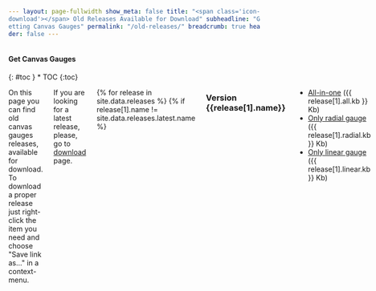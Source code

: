 ```yaml
---
layout: page-fullwidth
show_meta: false
title: "<span class='icon-download'></span> Old Releases Available for Download"
subheadline: "Getting Canvas Gauges"
permalink: "/old-releases/"
breadcrumb: true
header: false
---
```

<style>
code {
    white-space: normal !important;
    word-break: break-all !important;
}
</style>

<div class="row">
<div class="medium-4 medium-push-8 columns" markdown="1">
<div class="panel radius toc" markdown="1">
<h4>Get Canvas Gauges</h4>
{: #toc }
*  TOC
{:toc}
</div>
</div><!-- /.medium-4.columns -->

<div class="medium-8 medium-pull-4 columns" markdown="1" style="min-height:600px">

On this page you can find old canvas gauges releases, available for download. To download a proper release just right-click the item you need and choose "Save link as..." in a context-menu.

If you are looking for a latest release, please, go to [download]({{site.url}}/download/) page.

{% for release in site.data.releases %}
{% if release[1].name != site.data.releases.latest.name %}

### Version {{release[1].name}}

 * [All-in-one]({{site.url}}/download/{{release[1].name}}/all/gauge.min.js) ({{ release[1].all.kb }} Kb)
 * [Only radial gauge]({{site.url}}/download/{{release[1].name}}/radial/gauge.min.js) ({{ release[1].radial.kb }} Kb)
 * [Only linear gauge]({{site.url}}/download/{{release[1].name}}/linear/gauge.min.js) ({{ release[1].linear.kb }} Kb)

{% endif %}
{% endfor %}

{% if site.data.releases.length > 6 %}
If you are looking for a latest release, please, go to [download]({{site.url}}/download/) page.
{% endif %}

</div><!-- /.medium-8.columns -->
</div><!-- /.row -->

